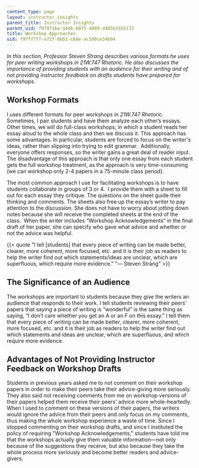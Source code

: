 ```yaml
---
content_type: page
layout: instructor_insights
parent_title: Instructor Insights
parent_uid: f97971ba-34d6-6075-4089-d485b31b5172
title: Workshop Approaches
uid: f97ff77f-a72f-8b52-c68e-ac590ce34b94
---
```


_In this section, Professor Steven Strang describes various formats he uses for peer writing workshops in 21W.747 Rhetoric. He also discusses the importance of providing students with an audience for their writing and of not providing instructor feedback on drafts students have prepared for workshops._ 

Workshop Formats
----------------

I uses different formats for peer workshops in _21W.747 Rhetoric_. Sometimes, I pair students and have them analyze each other’s essays. Other times, we will do full-class workshops, in which a student reads her essay aloud to the whole class and then we discuss it. This approach has some advantages. In particular, students are forced to focus on the writer's ideas, rather than slipping into trying to edit grammar.  Additionally, everyone offers responses, so the writer gains a great deal of reader input. The disadvantage of this approach is that only one essay from each student gets the full workshop treatment, as the approach is very time-consuming (we can workshop only 2-4 papers in a 75-minute class period).

The most common approach I use for facilitating workshops is to have students collaborate in groups of 3 or 4.  I provide them with a sheet to fill out for each essay they critique. The questions on the sheet guide their thinking and comments. The sheets also free up the essay’s writer to pay attention to the discussion. She does not have to worry about jotting down notes because she will receive the completed sheets at the end of the class.  When the writer includes “Workshop Acknowledgements” in the final draft of her paper, she can specify who gave what advice and whether or not the advice was helpful.

{{< quote "I tell [students] that every piece of writing can be made better, clearer, more coherent, more focused, etc. and it is their job as readers to help the writer find out which statements/ideas are unclear, which are superfluous, which require more evidence." "— Steven Strang" >}}

The Significance of an Audience 
--------------------------------

The workshops are important to students because they give the writers an audience that responds to their work. I tell students reviewing their peers’ papers that saying a piece of writing is “wonderful” is the same thing as saying, “I don’t care whether you get an A or an F on this essay.” I tell them that every piece of writing can be made better, clearer, more coherent, more focused, etc. and it is their job as readers to help the writer find out which statements and ideas are unclear, which are superfluous, and which require more evidence.

Advantages of Not Providing Instructor Feedback on Workshop Drafts
------------------------------------------------------------------

Students in previous years asked me to not comment on their workshop papers in order to make their peers take their advice-giving more seriously. They also said not receiving comments from me on workshop versions of their papers helped them receive their peers’ advice more whole-heartedly. When I used to comment on these versions of their papers, the writers would ignore the advice from their peers and only focus on my comments, thus making the whole workshop experience a waste of time. Since I stopped commenting on their workshop drafts, and since I instituted the policy of requiring "Workshop Acknowledgements," students have told me that the workshops actually give them valuable information—not only because of the suggestions they receive, but also because they take the whole process more seriously and become better readers and advice-givers.